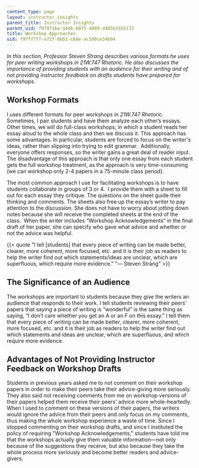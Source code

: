 ```yaml
---
content_type: page
layout: instructor_insights
parent_title: Instructor Insights
parent_uid: f97971ba-34d6-6075-4089-d485b31b5172
title: Workshop Approaches
uid: f97ff77f-a72f-8b52-c68e-ac590ce34b94
---
```


_In this section, Professor Steven Strang describes various formats he uses for peer writing workshops in 21W.747 Rhetoric. He also discusses the importance of providing students with an audience for their writing and of not providing instructor feedback on drafts students have prepared for workshops._ 

Workshop Formats
----------------

I uses different formats for peer workshops in _21W.747 Rhetoric_. Sometimes, I pair students and have them analyze each other’s essays. Other times, we will do full-class workshops, in which a student reads her essay aloud to the whole class and then we discuss it. This approach has some advantages. In particular, students are forced to focus on the writer's ideas, rather than slipping into trying to edit grammar.  Additionally, everyone offers responses, so the writer gains a great deal of reader input. The disadvantage of this approach is that only one essay from each student gets the full workshop treatment, as the approach is very time-consuming (we can workshop only 2-4 papers in a 75-minute class period).

The most common approach I use for facilitating workshops is to have students collaborate in groups of 3 or 4.  I provide them with a sheet to fill out for each essay they critique. The questions on the sheet guide their thinking and comments. The sheets also free up the essay’s writer to pay attention to the discussion. She does not have to worry about jotting down notes because she will receive the completed sheets at the end of the class.  When the writer includes “Workshop Acknowledgements” in the final draft of her paper, she can specify who gave what advice and whether or not the advice was helpful.

{{< quote "I tell [students] that every piece of writing can be made better, clearer, more coherent, more focused, etc. and it is their job as readers to help the writer find out which statements/ideas are unclear, which are superfluous, which require more evidence." "— Steven Strang" >}}

The Significance of an Audience 
--------------------------------

The workshops are important to students because they give the writers an audience that responds to their work. I tell students reviewing their peers’ papers that saying a piece of writing is “wonderful” is the same thing as saying, “I don’t care whether you get an A or an F on this essay.” I tell them that every piece of writing can be made better, clearer, more coherent, more focused, etc. and it is their job as readers to help the writer find out which statements and ideas are unclear, which are superfluous, and which require more evidence.

Advantages of Not Providing Instructor Feedback on Workshop Drafts
------------------------------------------------------------------

Students in previous years asked me to not comment on their workshop papers in order to make their peers take their advice-giving more seriously. They also said not receiving comments from me on workshop versions of their papers helped them receive their peers’ advice more whole-heartedly. When I used to comment on these versions of their papers, the writers would ignore the advice from their peers and only focus on my comments, thus making the whole workshop experience a waste of time. Since I stopped commenting on their workshop drafts, and since I instituted the policy of requiring "Workshop Acknowledgements," students have told me that the workshops actually give them valuable information—not only because of the suggestions they receive, but also because they take the whole process more seriously and become better readers and advice-givers.